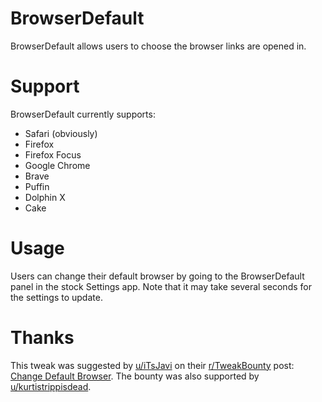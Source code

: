# BrowserDefault
BrowserDefault allows users to choose the browser links are opened in.

# Support
BrowserDefault currently supports:
- Safari (obviously)
- Firefox
- Firefox Focus
- Google Chrome
- Brave
- Puffin
- Dolphin X
- Cake

# Usage
Users can change their default browser by going to the BrowserDefault panel in the stock Settings app.  Note that it may take several seconds for the settings to update.

# Thanks
This tweak was suggested by [u/iTsJavi](https://www.reddit.com/user/iTsJavi) on their [r/TweakBounty](https://www.reddit.com/r/TweakBounty) post: [Change Default Browser](https://www.reddit.com/r/TweakBounty/comments/b2yj6t/101211_change_default_browser/).  The bounty was also supported by [u/kurtistrippisdead](https://www.reddit.com/u/kurtistrippisdead).

